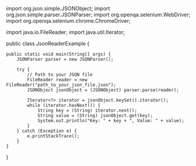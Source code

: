 import org.json.simple.JSONObject;
import org.json.simple.parser.JSONParser;
import org.openqa.selenium.WebDriver;
import org.openqa.selenium.chrome.ChromeDriver;

import java.io.FileReader;
import java.util.Iterator;

public class JsonReaderExample {

    public static void main(String[] args) {
        JSONParser parser = new JSONParser();

        try {
            // Path to your JSON file
            FileReader reader = new FileReader("path_to_your_json_file.json");
            JSONObject jsonObject = (JSONObject) parser.parse(reader);

            Iterator<?> iterator = jsonObject.keySet().iterator();
            while (iterator.hasNext()) {
                String key = (String) iterator.next();
                String value = (String) jsonObject.get(key);
                System.out.println("Key: " + key + ", Value: " + value);
            }
        } catch (Exception e) {
            e.printStackTrace();
        }
    }
}
